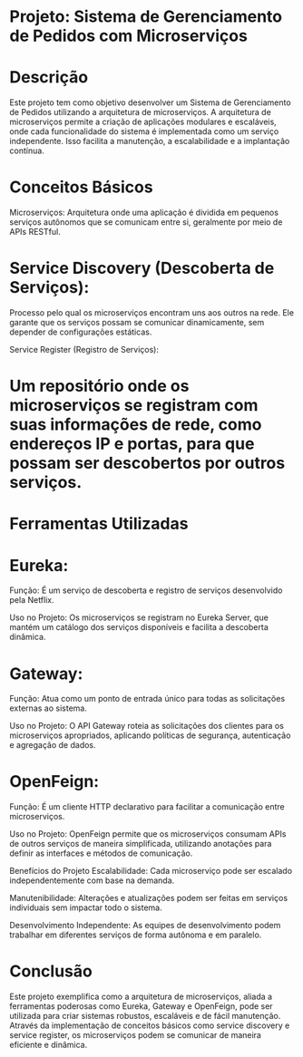 # Projeto: Sistema de Gerenciamento de Pedidos com Microserviços

# Descrição
Este projeto tem como objetivo desenvolver um Sistema de Gerenciamento de Pedidos utilizando a arquitetura de microserviços. A arquitetura de microserviços permite a criação de aplicações modulares e escaláveis, onde cada funcionalidade do sistema é implementada como um serviço independente. Isso facilita a manutenção, a escalabilidade e a implantação contínua.

# Conceitos Básicos
Microserviços: Arquitetura onde uma aplicação é dividida em pequenos serviços autônomos que se comunicam entre si, geralmente por meio de APIs RESTful.

# Service Discovery (Descoberta de Serviços): 
Processo pelo qual os microserviços encontram uns aos outros na rede. Ele garante que os serviços possam se comunicar dinamicamente, sem depender de configurações estáticas.

Service Register (Registro de Serviços):
# Um repositório onde os microserviços se registram com suas informações de rede, como endereços IP e portas, para que possam ser descobertos por outros serviços.

# Ferramentas Utilizadas

# Eureka:

Função: É um serviço de descoberta e registro de serviços desenvolvido pela Netflix.

Uso no Projeto: Os microserviços se registram no Eureka Server, que mantém um catálogo dos serviços disponíveis e facilita a descoberta dinâmica.

# Gateway:

Função: Atua como um ponto de entrada único para todas as solicitações externas ao sistema.

Uso no Projeto: O API Gateway roteia as solicitações dos clientes para os microserviços apropriados, aplicando políticas de segurança, autenticação e agregação de dados.

# OpenFeign:

Função: É um cliente HTTP declarativo para facilitar a comunicação entre microserviços.

Uso no Projeto: OpenFeign permite que os microserviços consumam APIs de outros serviços de maneira simplificada, utilizando anotações para definir as interfaces e métodos de comunicação.

Benefícios do Projeto
Escalabilidade: Cada microserviço pode ser escalado independentemente com base na demanda.

Manutenibilidade: Alterações e atualizações podem ser feitas em serviços individuais sem impactar todo o sistema.

Desenvolvimento Independente: As equipes de desenvolvimento podem trabalhar em diferentes serviços de forma autônoma e em paralelo.

# Conclusão
Este projeto exemplifica como a arquitetura de microserviços, aliada a ferramentas poderosas como Eureka, Gateway e OpenFeign, pode ser utilizada para criar sistemas robustos, escaláveis e de fácil manutenção. Através da implementação de conceitos básicos como service discovery e service register, os microserviços podem se comunicar de maneira eficiente e dinâmica.
